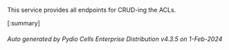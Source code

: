 






This service provides all endpoints for CRUD-ing the ACLs.

[:summary]

###### Auto generated by Pydio Cells Enterprise Distribution v4.3.5 on 1-Feb-2024
